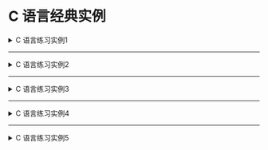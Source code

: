 <!--
  - File Name README.md
  - Version 1.0
  - Author aaron
  - Email wzj020109@163.com
  - Created Time 2022-01-04
      -->


# C 语言经典实例

<details>
<summary>C 语言练习实例1</summary>
<a href="/Classics/Instance-001">实例1</a> <br>
<b>题目:</b> 有1、2、3、4个数字，能组成多少个互不相同且无重复数字的三位数？都是多少？ <br>
<b>程序分析:</b> 可填在百位、十位、个位的数字都是1、2、3、4。组成所有的排列后再去 掉不满足条件的排列. <br>
</details>

<hr>

<details>
<summary>C 语言练习实例2</summary>
<a href="/Classics/Instance-002">实例2</a> <br>
<b>题目:</b> 企业发放的奖金根据利润提成。 从键盘输入当月利润I，求应发放奖金总数？ <br>
<b>程序分析:</b> 请利用数轴来分界，定位。注意定义时需把奖金定义成双精度浮点(double)型. <br>
</details>

<hr>

<details>
<summary>C 语言练习实例3</summary>
<a href="/Classics/Instance-003">实例3</a> <br>
<b>题目:</b> 一个整数，它加上100后是一个完全平方数，再加上168又是一个完全平方数，请问该数是多少？ <br>
<b>程序分析:</b> Null <br>
</details>

<hr>

<details>
<summary>C 语言练习实例4</summary>
<a href="/Classics/Instance-004">实例4</a> <br>
<b>题目:</b> 输入某年某月某日，判断这一天是这一年的第几天？ <br>
<b>程序分析:</b> 以3月5日为例，应该先把前两个月的加起来，然后再加上5天即本年的第几天; <br>
</details>

<hr>

<details>
<summary>C 语言练习实例5</summary>
<a href="/Classics/Instance-005">实例5</a> <br>
<b>题目:</b> 输入三个整数x,y,z，请把这三个数由小到大输出; <br>
<b>程序分析:</b> Null <br>
</details>
